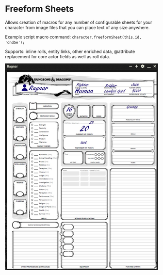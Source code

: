 # Freeform Sheets
Allows creation of macros for any number of configurable sheets for your character from image files that you can place text of any size anywhere.

Example script macro command: `character.freeformSheet(this.id, 'dnd5e');`

Supports: inline rolls, entity links, other enriched data, @attribute replacement for core actor fields as well as roll data.

![Freefrom Sheet Example](https://github.com/xaukael/ffs/blob/35a75c6696b1e596710af6bf8db9357139f5d77a/ffs-example.jpg)
